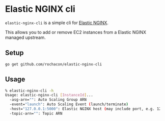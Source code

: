 Elastic NGINX cli
=================

`elastic-nginx-cli` is a simple cli for [Elastic NGINX](https://github.com/rochacon/elastic-nginx).

This allows you to add or remove EC2 instances from a Elastic NGINX managed upstream.


Setup
-----

```
go get github.com/rochacon/elastic-nginx-cli
```


Usage
-----

```bash
% elastic-nginx-cli -h
Usage: elastic-nginx-cli [InstanceId]...
  -asg-arn="": Auto Scaling Group ARN
  -event="launch": Auto Scaling Event (launch/terminate)
  -host="127.0.0.1:5000": Elastic NGINX host (may include port, e.g. 127.0.0.1:5000)
  -topic-arn="": Topic ARN
```
